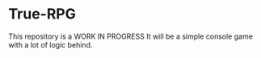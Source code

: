 # True-RPG

This repository is a WORK IN PROGRESS
It will be a simple console game with a lot of logic behind.
